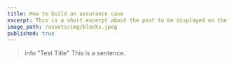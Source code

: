 ```yaml
---
title: How to build an assurance case
excerpt: This is a short excerpt about the post to be displayed on the post summary page.
image_path: /assets/img/blocks.jpeg
published: true
---
```


> info "Test Title"
> This is a sentence.
